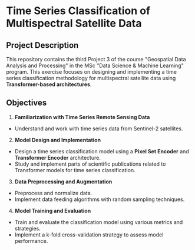 # Time Series Classification of Multispectral Satellite Data
## Project Description
This repository contains the third Project 3 of the course "Geospatial Data Analysis and Processing" in the MSc "Data Science & Machine Learning" program. This exercise focuses on designing and implementing a time series classification methodology for multispectral satellite data using **Transformer-based architectures**.

## Objectives
1. **Familiarization with Time Series Remote Sensing Data**

  * Understand and work with time series data from Sentinel-2 satellites.

2. **Model Design and Implementation**

  * Design a time series classification model using a **Pixel Set Encoder** and **Transformer Encoder** architecture.
  * Study and implement parts of scientific publications related to Transformer models for time series classification.

3. **Data Preprocessing and Augmentation**

  * Preprocess and normalize data.
  * Implement data feeding algorithms with random sampling techniques.

4. **Model Training and Evaluation**

  * Train and evaluate the classification model using various metrics and strategies.
  * Implement a k-fold cross-validation strategy to assess model performance.
